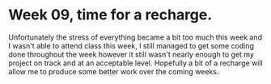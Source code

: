 # Week 09, time for a recharge.

Unfortunately the stress of everything became a bit too much this week and I wasn't able to attend class this week, I still managed to get some coding done throughout the week however it still wasn't nearly enough to get my project on track and at an acceptable level. Hopefully a bit of a recharge will allow me to produce some better work over the coming weeks. 


